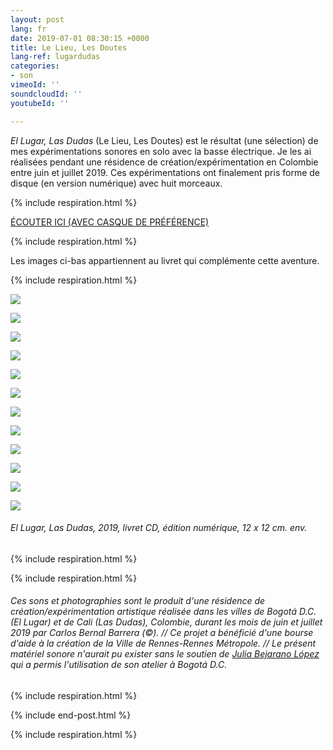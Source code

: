 ```yaml
---
layout: post
lang: fr
date: 2019-07-01 08:30:15 +0000
title: Le Lieu, Les Doutes
lang-ref: lugardudas
categories:
- son
vimeoId: ''
soundcloudId: ''
youtubeId: ''

---
```

_El Lugar, Las Dudas_ (Le Lieu, Les Doutes) est le résultat (une sélection) de mes expérimentations sonores en solo avec la basse électrique. Je les ai réalisées pendant une résidence de création/expérimentation en Colombie entre juin et juillet 2019. Ces expérimentations ont finalement pris forme de disque (en version numérique) avec huit morceaux.

{% include respiration.html %}

[ÉCOUTER ICI (AVEC CASQUE DE PRÉFÉRENCE)](https://mepierdoparaver.bandcamp.com/releases)

{% include respiration.html %}

Les images ci-bas appartiennent au livret qui complémente cette aventure.

{% include respiration.html %}

![](/imgs/le-lieu-les-doutes-book-1.jpg)

![](/imgs/le-lieu-les-doutes-book-2.jpg)

![](/imgs/le-lieu-les-doutes-book-3.jpg)

![](/imgs/le-lieu-les-doutes-book-4.jpg)

![](/imgs/le-lieu-les-doutes-book-5.jpg)

![](/imgs/le-lieu-les-doutes-book-6.jpg)

![](/imgs/le-lieu-les-doutes-book-7.jpg)

![](/imgs/le-lieu-les-doutes-book-8.jpg)

![](/imgs/le-lieu-les-doutes-book-9.jpg)

![](/imgs/le-lieu-les-doutes-book-10.jpg)

![](/imgs/le-lieu-les-doutes-book-11.jpg)

![](/imgs/le-lieu-les-doutes-book-12.jpg)

###### _El Lugar, Las Dudas_, 2019, livret CD, édition numérique, 12 x 12 cm. env.

{% include respiration.html %}

{% include respiration.html %}

###### Ces sons et photographies sont le produit d'une résidence de création/expérimentation artistique réalisée dans les villes de Bogotá D.C. (El Lugar) et de Cali (Las Dudas), Colombie, durant les mois de juin et juillet 2019 par Carlos Bernal Barrera (©). // Ce projet a bénéficié d'une bourse d'aide à la création de la Ville de Rennes-Rennes Métropole. // Le présent matériel sonore n'aurait pu exister sans le soutien de [Julia Bejarano López](https://vimeo.com/user39594498) qui a permis l'utilisation de son atelier à Bogotá D.C.

{% include respiration.html %}

{% include end-post.html %}

{% include respiration.html %}